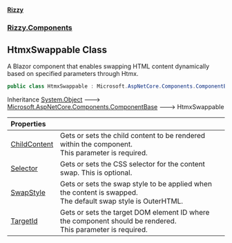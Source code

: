 #### [Rizzy](index 'index')
### [Rizzy.Components](Rizzy.Components 'Rizzy.Components')

## HtmxSwappable Class

A Blazor component that enables swapping HTML content dynamically based on specified parameters through Htmx.

```csharp
public class HtmxSwappable : Microsoft.AspNetCore.Components.ComponentBase
```

Inheritance [System.Object](https://docs.microsoft.com/en-us/dotnet/api/System.Object 'System.Object') &#129106; [Microsoft.AspNetCore.Components.ComponentBase](https://docs.microsoft.com/en-us/dotnet/api/Microsoft.AspNetCore.Components.ComponentBase 'Microsoft.AspNetCore.Components.ComponentBase') &#129106; HtmxSwappable

| Properties | |
| :--- | :--- |
| [ChildContent](Rizzy.Components.HtmxSwappable.ChildContent 'Rizzy.Components.HtmxSwappable.ChildContent') | Gets or sets the child content to be rendered within the component.<br/>This parameter is required. |
| [Selector](Rizzy.Components.HtmxSwappable.Selector 'Rizzy.Components.HtmxSwappable.Selector') | Gets or sets the CSS selector for the content swap. This is optional. |
| [SwapStyle](Rizzy.Components.HtmxSwappable.SwapStyle 'Rizzy.Components.HtmxSwappable.SwapStyle') | Gets or sets the swap style to be applied when the content is swapped.<br/>The default swap style is OuterHTML. |
| [TargetId](Rizzy.Components.HtmxSwappable.TargetId 'Rizzy.Components.HtmxSwappable.TargetId') | Gets or sets the target DOM element ID where the component should be rendered.<br/>This parameter is required. |
